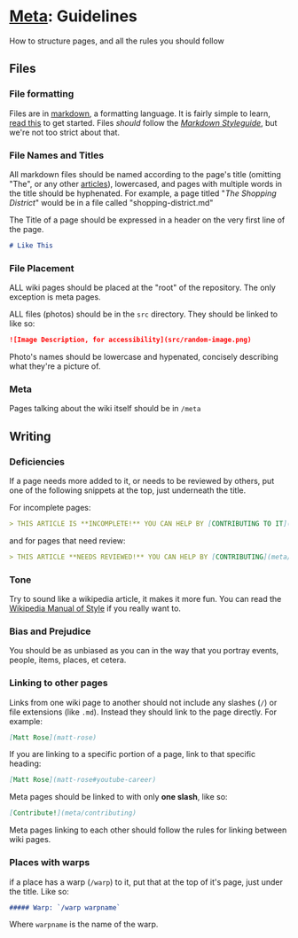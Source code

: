# [Meta](/meta): Guidelines

How to structure pages, and all the rules you should follow


## Files

### File formatting

Files are in [markdown](https://github.com/marketplace/actions/markdown-docs), a formatting language. It is fairly simple to learn, [read this](https://docs.github.com/en/get-started/writing-on-github/getting-started-with-writing-and-formatting-on-github) to get started. Files *should* follow the [*Markdown Styleguide*](https://github.com/style-guides/Markdown), but we're not too strict about that.


### File Names and Titles

All markdown files should be named according to the page's title (omitting "The", or any other [articles](https://www.grammarly.com/blog/articles/)), lowercased, and pages with multiple words in the title should be hyphenated. For example, a page titled "*The Shopping District*" would be in a file called "shopping-district.md"

The Title of a page should be expressed in a header on the very first line of the page.

```markdown
# Like This
```



### File Placement

ALL wiki pages should be placed at the "root" of the repository. The only exception is meta pages.

ALL files (photos) should be in the `src` directory. They should be linked to like so:

```markdown
![Image Description, for accessibility](src/random-image.png)
```

Photo's names should be lowercase and hypenated, concisely describing what they're a picture of.

### Meta

Pages talking about the wiki itself should be in `/meta` 


## Writing


### Deficiencies

If a page needs more added to it, or needs to be reviewed by others, put one of the following snippets at the top, just underneath the title.

For incomplete pages:

```markdown
> THIS ARTICLE IS **INCOMPLETE!** YOU CAN HELP BY [CONTRIBUTING TO IT](meta/contributing).
```

and for pages that need review:

```markdown
> THIS ARTICLE **NEEDS REVIEWED!** YOU CAN HELP BY [CONTRIBUTING](meta/contributing).
```


### Tone

Try to sound like a wikipedia article, it makes it more fun. You can read the [Wikipedia Manual of Style](https://en.wikipedia.org/wiki/Wikipedia:Manual_of_Style) if you really want to.


### Bias and Prejudice

You should be as unbiased as you can in the way that you portray events, people, items, places, et cetera.


### Linking to other pages

Links from one wiki page to another should not include any slashes (`/`) or file extensions (like `.md`). Instead they should link to the page directly. For example:

```markdown
[Matt Rose](matt-rose)
```
If you are linking to a specific portion of a page, link to that specific heading:

```markdown
[Matt Rose](matt-rose#youtube-career)
```

Meta pages should be linked to with only **one slash**, like so:

```markdown
[Contribute!](meta/contributing)
```
Meta pages linking to each other should follow the rules for linking between wiki pages.

### Places with warps

if a place has a warp (`/warp`) to it, put that at the top of it's page, just under the title. Like so:

```markdown
##### Warp: `/warp warpname`
```

Where `warpname` is the name of the warp.
